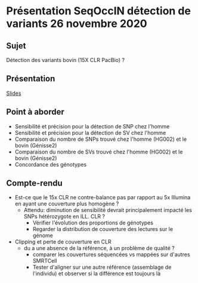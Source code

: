 # Présentation SeqOccIN détection de variants 26 novembre 2020

## Sujet

Détection des variants bovin (15X CLR PacBio) ?

## Présentation

[Slides](https://docs.google.com/presentation/d/12eUGKtTEzH7sekN2NCyUO0hsS11pTZPQjac4GkF_-2E/edit#slide=id.p1)

## Point à aborder

 - Sensibilité et précision pour la détection de SNP chez l'homme
 - Sensibilité et précision pour la détection de SV chez l'homme
 - Comparaison du nombre de SNPs trouvé chez l'homme (HG002) et le bovin (Génisse2)
 - Comparaison du nombre de SVs trouvé chez l'homme (HG002) et le bovin (Génisse2)
 - Concordance des génotypes

## Compte-rendu

  - Est-ce que le 15x CLR ne contre-balance pas par rapport au 5x Illumina en ayant une couverture plus homogène ?
    - Attendu: diminution de sensibilité devrait principalement impacté les SNPs hétérozygote en ILL. CLR ?
      - Vérifier l'évolution des proportions de génotypes
      - Regarder la distribution de couverture des lectures sur le génome
  - Clipping et perte de couverture en CLR
    - du a une absence de la référence, à un problème de qualité ?
      - comparer les couvertures séquencées vs mappées sur d'autres SMRTCell
      - Tester d'aligner sur une autre référence (assemblage de l'individu) et observer si la différence est toujours là
